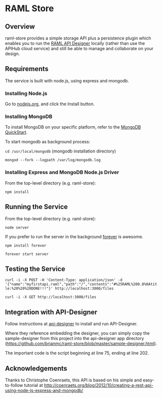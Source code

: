 # RAML Store

## Overview

raml-store provides a simple storage API plus a persistence plugin which enables you to run the [RAML API Designer](https://github.com/mulesoft/api-designer) locally (rather than use the APIHub cloud service) and still be able to manage and collaborate on your design.

## Requirements
The service is built with node.js, using express and mongodb.

### Installing Node.js
Go to [nodejs.org](http://nodejs.org), and click the Install button.

### Installing MongoDB
To install MongoDB on your specific platform, refer to the [MongoDB QuickStart](http://docs.mongodb.org/manual/installation/).

To start mongodb as background process:

`cd /usr/local/mongodb`  (mongodb installation directory)

`mongod --fork --logpath /var/log/mongodb.log`

### Installing Express and MongoDB Node.js Driver
From the top-level directory (e.g. raml-store):

`npm install `


## Running the Service
From the top-level directory (e.g. raml-store):

`node server`

If you prefer to run the server in the background [forever](http://blog.nodejitsu.com/keep-a-nodejs-server-up-with-forever) is awesome. 

`npm install forever`

`forever start server`



## Testing the Service

`curl -i -X POST -H 'Content-Type: application/json' -d '{"name":"myfirstapi.raml","path":"/","contents":"#%25RAML%200.8%0Atitle:%20%20%20DONE!!!"}' http://localhost:3000/files`

`curl -i -X GET http://localhost:3000/files`



## Integration with API-Designer
Follow instructions at [api-designer](https://github.com/mulesoft/api-designer) to install and run API-Designer.  

Where they reference embedding the designer, you can simply copy the sample-designer from this project into the api-designer app directory (https://github.com/brianmc/raml-store/blob/master/sample-designer.html).

The important code is the script beginning at line 75, ending at line 202.



## Acknowledgements
Thanks to Christophe Coenraets, this API is based on his simple and easy-to-follow tutorial at http://coenraets.org/blog/2012/10/creating-a-rest-api-using-node-js-express-and-mongodb/

